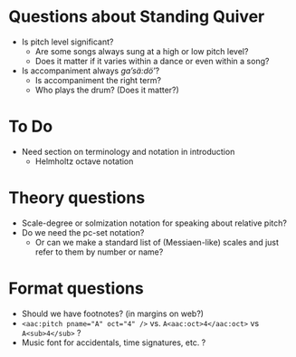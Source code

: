 # Questions about Standing Quiver

- Is pitch level significant?
    - Are some songs always sung at a high or low pitch level?
    - Does it matter if it varies within a dance or even within a song?
- Is accompaniment always *ga’sä:dö’*?
    - Is accompaniment the right term?
    - Who plays the drum? (Does it matter?)

# To Do

- Need section on terminology and notation in introduction
    - Helmholtz octave notation

# Theory questions

- Scale-degree or solmization notation for speaking about relative pitch?
- Do we need the pc-set notation?
    - Or can we make a standard list of (Messiaen-like) scales and just refer
      to them by number or name?

# Format questions

- Should we have footnotes? (in margins on web?)
- `<aac:pitch pname="A" oct="4" />` vs. `A<aac:oct>4</aac:oct>` vs
  `A<sub>4</sub>` ?
- Music font for accidentals, time signatures, etc. ?
